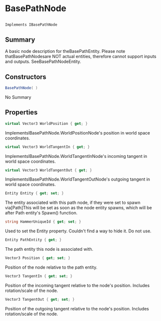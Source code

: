 # BasePathNode

## 
```c#
Implements IBasePathNode
```

## Summary

A basic node description for theBasePathEntity.
Please note thatBasePathNodesare NOT actual entities, therefore cannot support inputs and outputs. SeeBasePathNodeEntity.
## Constructors

```c#
BasePathNode( ) 
```
No Summary
## Properties

```c#
virtual Vector3 WorldPosition { get; } 
```
ImplementsIBasePathNode.WorldPositionNode's position in world space coordinates.
```c#
virtual Vector3 WorldTangentIn { get; } 
```
ImplementsIBasePathNode.WorldTangentInNode's incoming tangent in world space coordinates.
```c#
virtual Vector3 WorldTangentOut { get; } 
```
ImplementsIBasePathNode.WorldTangentOutNode's outgoing tangent in world space coordinates.
```c#
Entity Entity { get; set; } 
```
The entity associated with this path node, if they were set to spawn via[Path]This will be set as soon as the node entity spawns, which will be after Path entity's Spawn() function.
```c#
string HammerUniqueId { get; set; } 
```
Used to set the Entity property. Couldn't find a way to hide it. Do not use.
```c#
Entity PathEntity { get; } 
```
The path entity this node is associated with.
```c#
Vector3 Position { get; set; } 
```
Position of the node relative to the path entity.
```c#
Vector3 TangentIn { get; set; } 
```
Position of the incoming tangent relative to the node's position. Includes rotation/scale of the node.
```c#
Vector3 TangentOut { get; set; } 
```
Position of the outgoing tangent relative to the node's position. Includes rotation/scale of the node.

